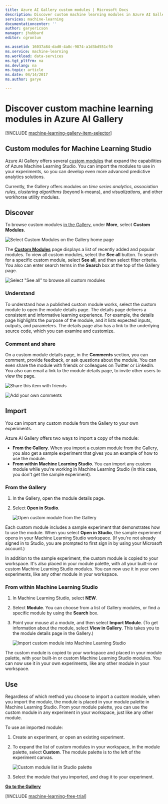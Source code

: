 ```yaml
---
title: Azure AI Gallery custom modules | Microsoft Docs
description: Discover custom machine learning modules in Azure AI Gallery.
services: machine-learning
documentationcenter: ''
author: garyericson
manager: jhubbard
editor: cgronlun

ms.assetid: 16037a84-dad0-4a8c-9874-a1d3bd551cf0
ms.service: machine-learning
ms.workload: data-services
ms.tgt_pltfrm: na
ms.devlang: na
ms.topic: article
ms.date: 04/14/2017
ms.author: garye

---
```

# Discover custom machine learning modules in Azure AI Gallery
[!INCLUDE [machine-learning-gallery-item-selector](../../../includes/machine-learning-gallery-item-selector.md)]

## Custom modules for Machine Learning Studio
Azure AI Gallery offers several [custom modules](https://gallery.cortanaintelligence.com/customModules) that expand the capabilities of Azure Machine Learning Studio. You can import the modules to use in your experiments, so you can develop even more advanced predictive analytics solutions.

Currently, the Gallery offers modules on *time series analytics*, *association rules*, *clustering algorithms* (beyond k-means), and *visualizations*, and other workhorse utility modules.


## Discover
To browse custom modules [in the Gallery](http://gallery.cortanaintelligence.com), under **More**, select **Custom Modules**.

![Select Custom Modules on the Gallery home page](./media/gallery-custom-modules/select-custom-modules-in-gallery.png)

The **[Custom Modules](https://gallery.cortanaintelligence.com/customModules)** page displays a list of recently added and popular modules. To view all custom modules, select the **See all** button. To search for a specific custom module, select **See all**, and then select filter criteria. You also can enter search terms in the **Search** box at the top of the Gallery page.

![Select "See all" to browse all custom modules](./media/gallery-custom-modules/click-see-all-for-all-custom-modules.png)

### Understand

To understand how a published custom module works, select the custom module to open the module details page. The details page delivers a consistent and informative learning experience. For example, the details page highlights the purpose of the module, and it lists expected inputs, outputs, and parameters. The details page also has a link to the underlying source code, which you can examine and customize.

### Comment and share
On a custom module details page, in the **Comments** section, you can comment, provide feedback, or ask questions about the module. You can even share the module with friends or colleagues on Twitter or LinkedIn. You also can email a link to the module details page, to invite other users to view the page.

![Share this item with friends](./media/gallery-how-to-use-contribute-publish/share-links.png)

![Add your own comments](./media/gallery-how-to-use-contribute-publish/comments.png)

## Import
You can import any custom module from the Gallery to your own experiments.

Azure AI Gallery offers two ways to import a copy of the module:

* **From the Gallery**. When you import a custom module from the Gallery, you also get a sample experiment that gives you an example of how to use the module.
* **From within Machine Learning Studio**. You can import any custom module while you're working in Machine Learning Studio (in this case, you don't get the sample experiment).

### From the Gallery

1. In the Gallery, open the module details page. 
2. Select **Open in Studio**.
   
    ![Open custom module from the Gallery](./media/gallery-custom-modules/open-custom-module-from-gallery.png)
   
Each custom module includes a sample experiment that demonstrates how to use the module. When you select **Open in Studio**, the sample experiment opens in your Machine Learning Studio workspace. (If you're not already signed in to Studio, you are prompted to first sign in by using your Microsoft account.)

In addition to the sample experiment, the custom module is copied to your workspace. It's also placed in your module palette, with all your built-in or custom Machine Learning Studio modules. You can now use it in your own experiments, like any other module in your workspace.

### From within Machine Learning Studio

1. In Machine Learning Studio, select **NEW**.
2. Select **Module**. You can choose from a list of Gallery modules, or find a specific module by using the **Search** box.
3. Point your mouse at a module, and then select **Import Module**. (To get information about the module, select **View in Gallery**. This takes you to the module details page in the Gallery.)
   
    ![Import custom module into Machine Learning Studio](./media/gallery-custom-modules/add-custom-module-in-studio.png)

The custom module is copied to your workspace and placed in your module palette, with your built-in or custom Machine Learning Studio modules. You can now use it in your own experiments, like any other module in your workspace.

## Use

Regardless of which method you choose to import a custom module, when you import the module, the module is placed in your module palette in Machine Learning Studio. From your module palette, you can use the custom module in any experiment in your workspace, just like any other module.

To use an imported module:

1. Create an experiment, or open an existing experiment.
2. To expand the list of custom modules in your workspace, in the module palette, select **Custom**. The module palette is to the left of the experiment canvas.
   
    ![Custom module list in Studio palette](./media/gallery-custom-modules/custom-module-in-studio-palette.png)
3. Select the module that you imported, and drag it to your experiment.


**[Go to the Gallery](http://gallery.cortanaintelligence.com)**

[!INCLUDE [machine-learning-free-trial](../../../includes/machine-learning-free-trial.md)]


